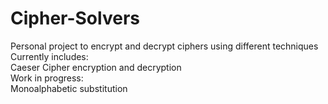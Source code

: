 # Cipher-Solvers
Personal project to encrypt and decrypt ciphers using different techniques  
Currently includes:  
Caeser Cipher encryption and decryption  
Work in progress:  
Monoalphabetic substitution
